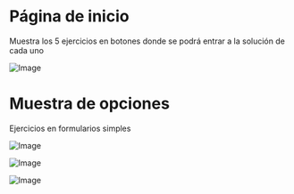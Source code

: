 # Página de inicio
Muestra los 5 ejercicios en botones donde se podrá entrar a la solución de cada uno

![Image](https://github.com/user-attachments/assets/18b7cac8-45a9-4768-8fc4-f3eb0d5bb0c4)

# Muestra de opciones
Ejercicios en formularios simples

![Image](https://github.com/user-attachments/assets/b19a4e6b-b9ad-48c4-8e4c-7cde2ff91b9a)

![Image](https://github.com/user-attachments/assets/3ec3dbe0-a5ee-4f25-a3c4-5b684b7d609b)

![Image](https://github.com/user-attachments/assets/b712d442-5819-4939-b26b-2425dff6a0c1)


